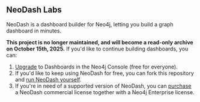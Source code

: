 ## NeoDash Labs
NeoDash is a dashboard builder for Neo4j, letting you build a graph dashboard in minutes.

**This project is no longer maintained, and will become a read-only archive on October 15th, 2025.** If you'd like to continue building dashboards, you can:

1. [Upgrade](https://console-preview.neo4j.io/tools/dashboards) to Dashboards in the Neo4j Console (free for everyone).
2. If you'd like to keep using NeoDash for free, you can fork this repository and [run NeoDash yourself](https://github.com/neo4j-labs/neodash/blob/master/about.md).
3. If you're in need of a supported version of NeoDash, you can [purchase](https://neo4j.com/docs/neodash-commercial/current/#_getting_access_to_neodash_commercial) a NeoDash commercial license together with a Neo4j Enterprise license.  

